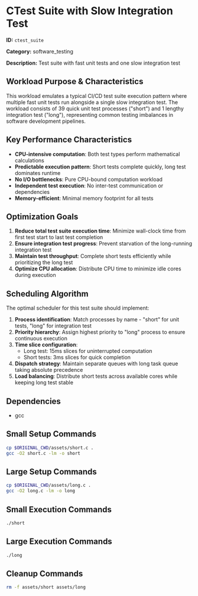 # CTest Suite with Slow Integration Test

**ID:** `ctest_suite`

**Category:** software_testing

**Description:** Test suite with fast unit tests and one slow integration test

## Workload Purpose & Characteristics

This workload emulates a typical CI/CD test suite execution pattern where multiple fast unit tests run alongside a single slow integration test. The workload consists of 39 quick unit test processes ("short") and 1 lengthy integration test ("long"), representing common testing imbalances in software development pipelines.

## Key Performance Characteristics

- **CPU-intensive computation**: Both test types perform mathematical calculations
- **Predictable execution pattern**: Short tests complete quickly, long test dominates runtime
- **No I/O bottlenecks**: Pure CPU-bound computation workload
- **Independent test execution**: No inter-test communication or dependencies
- **Memory-efficient**: Minimal memory footprint for all tests

## Optimization Goals

1. **Reduce total test suite execution time**: Minimize wall-clock time from first test start to last test completion
2. **Ensure integration test progress**: Prevent starvation of the long-running integration test
3. **Maintain test throughput**: Complete short tests efficiently while prioritizing the long test
4. **Optimize CPU allocation**: Distribute CPU time to minimize idle cores during execution

## Scheduling Algorithm

The optimal scheduler for this test suite should implement:

1. **Process identification**: Match processes by name - "short" for unit tests, "long" for integration test
2. **Priority hierarchy**: Assign highest priority to "long" process to ensure continuous execution
3. **Time slice configuration**:
   - Long test: 15ms slices for uninterrupted computation
   - Short tests: 3ms slices for quick completion
4. **Dispatch strategy**: Maintain separate queues with long task queue taking absolute precedence
5. **Load balancing**: Distribute short tests across available cores while keeping long test stable

## Dependencies

- gcc

## Small Setup Commands

```bash
cp $ORIGINAL_CWD/assets/short.c .
gcc -O2 short.c -lm -o short
```

## Large Setup Commands

```bash
cp $ORIGINAL_CWD/assets/long.c .
gcc -O2 long.c -lm -o long
```

## Small Execution Commands

```bash
./short
```

## Large Execution Commands

```bash
./long
```

## Cleanup Commands

```bash
rm -f assets/short assets/long
```
